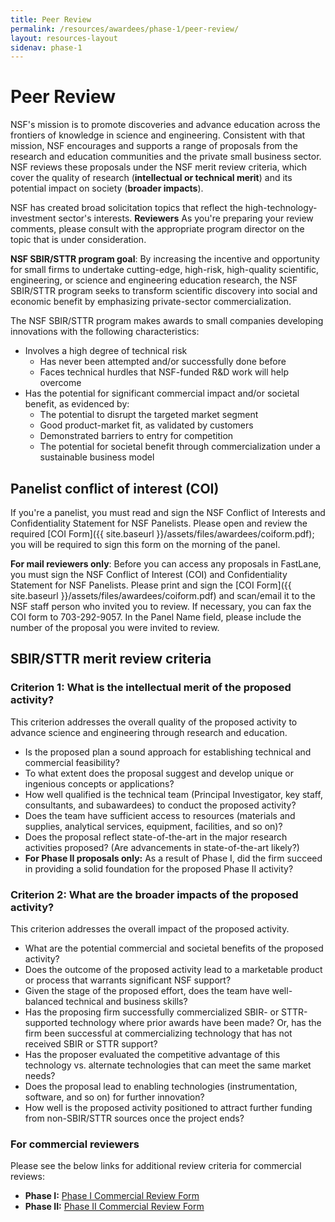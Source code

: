 ```yaml
---
title: Peer Review
permalink: /resources/awardees/phase-1/peer-review/
layout: resources-layout
sidenav: phase-1
---
```


# Peer Review

NSF's mission is to promote discoveries and advance education across the frontiers of knowledge in science and engineering. Consistent with that mission, NSF encourages and supports a range of proposals from the research and education communities and the private small business sector. NSF reviews these proposals under the NSF merit review criteria, which cover the quality of research (**intellectual or technical merit**) and its potential impact on society (**broader impacts**).

NSF has created broad solicitation topics that reflect the high-technology-investment sector's interests. **Reviewers** As you're preparing your review comments, please consult with the appropriate program director on the topic that is under consideration.

**NSF SBIR/STTR program goal**: By increasing the incentive and opportunity for small firms to undertake cutting-edge, high-risk, high-quality scientific, engineering, or science and engineering education research, the NSF SBIR/STTR program seeks to transform scientific discovery into social and economic benefit by emphasizing private-sector commercialization.

The NSF SBIR/STTR program makes awards to small companies developing innovations with the following characteristics:

- Involves a high degree of technical risk
  - Has never been attempted and/or successfully done before
  - Faces technical hurdles that NSF-funded R&D work will help overcome
- Has the potential for significant commercial impact and/or societal benefit, as evidenced by:
  - The potential to disrupt the targeted market segment
  - Good product-market fit, as validated by customers
  - Demonstrated barriers to entry for competition
  - The potential for societal benefit through commercialization under a sustainable business model

## Panelist conflict of interest (COI)
If you're a panelist, you must read and sign the NSF Conflict of Interests and Confidentiality Statement for NSF Panelists. Please open and review the required [COI Form]({{ site.baseurl }}/assets/files/awardees/coiform.pdf); you will be required to sign this form on the morning of the panel.

**For mail reviewers only**: Before you can access any proposals in FastLane, you must sign the NSF Conflict of Interest (COI) and Confidentiality Statement for NSF Panelists. Please print and sign the [COI Form]({{ site.baseurl }}/assets/files/awardees/coiform.pdf) and scan/email it to the NSF staff person who invited you to review. If necessary, you can fax the COI form to 703-292-9057. In the Panel Name field, please include the number of the proposal you were invited to review.

## SBIR/STTR merit review criteria

### Criterion 1: What is the intellectual merit of the proposed activity?
This criterion addresses the overall quality of the proposed activity to advance science and engineering through research and education.

- Is the proposed plan a sound approach for establishing technical and commercial feasibility?
- To what extent does the proposal suggest and develop unique or ingenious concepts or applications?
- How well qualified is the technical team (Principal Investigator, key staff, consultants, and subawardees) to conduct the proposed activity?
- Does the team have sufficient access to resources (materials and supplies, analytical services, equipment, facilities, and so on)?
- Does the proposal reflect state-of-the-art in the major research activities proposed? (Are advancements in state-of-the-art likely?)
- **For Phase II proposals only:** As a result of Phase I, did the firm succeed in providing a solid foundation for the proposed Phase II activity?

### Criterion 2: What are the broader impacts of the proposed activity?
This criterion addresses the overall impact of the proposed activity.

- What are the potential commercial and societal benefits of the proposed activity?
- Does the outcome of the proposed activity lead to a marketable product or process that warrants significant NSF support?
- Given the stage of the proposed effort, does the team have well-balanced technical and business skills?
- Has the proposing firm successfully commercialized SBIR- or STTR-supported technology where prior awards have been made? Or, has the firm been successful at commercializing technology that has not received SBIR or STTR support?
- Has the proposer evaluated the competitive advantage of this technology vs. alternate technologies that can meet the same market needs?
- Does the proposal lead to enabling technologies (instrumentation, software, and so on) for further innovation?
- How well is the proposed activity positioned to attract further funding from non-SBIR/STTR sources once the project ends?

### For commercial reviewers

Please see the below links for additional review criteria for commercial reviews:

- **Phase I:** [Phase I Commercial Review Form](/{{site.baseurl}}/assets/files/awardees/PhaseICommercialReviewerForm.doc)
- **Phase II:** [Phase II Commercial Review Form](/{{site.baseurl}}/assets/files/awardees/PhaseIICommercialReviewerForm.doc)
